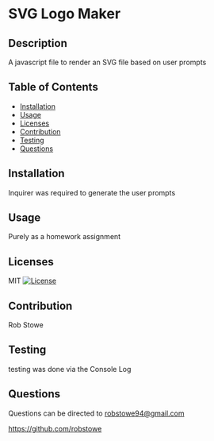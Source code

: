 
# SVG Logo Maker

## Description
A javascript file to render an SVG file based on user prompts

## Table of Contents
- [Installation](#installation)
- [Usage](#usage)
- [Licenses](#licenses)
- [Contribution](#contribution)
- [Testing](#testing)
- [Questions](#questions)

## Installation
Inquirer was required to generate the user prompts

## Usage
Purely as a homework assignment

## Licenses
MIT
[![License](https://img.shields.io/badge/License-MIT-green.svg)](https://opensource.org/licenses/MIT)

## Contribution
Rob Stowe

## Testing
testing was done via the Console Log

## Questions
Questions can be directed to robstowe94@gmail.com

https://github.com/robstowe
